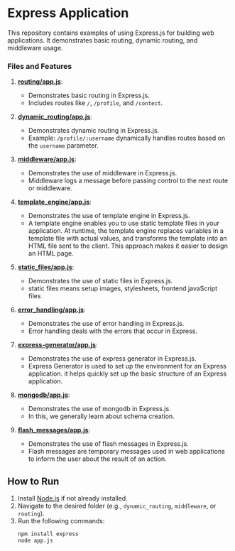 # Express Application

This repository contains examples of using Express.js for building web applications. It demonstrates basic routing, dynamic routing, and middleware usage.


### Files and Features

1. **[routing/app.js](01routing/app.js)**:
   - Demonstrates basic routing in Express.js.
   - Includes routes like `/`, `/profile`, and `/contect`.


2. **[dynamic_routing/app.js](02dynamic_routing/app.js)**:
   - Demonstrates dynamic routing in Express.js.
   - Example: `/profile/:username` dynamically handles routes based on the `username` parameter.

3. **[middleware/app.js](03middleware/app.js)**:
   - Demonstrates the use of middleware in Express.js.
   - Middleware logs a message before passing control to the next route or middleware.
  
4. **[template_engine/app.js](04template_engine/app.js)**:
   - Demonstrates the use of template engine in Express.js.
   - A template engine enables you to use static template files in your application. At runtime, the template engine
     replaces variables in a template file with actual values, and transforms the template into an HTML file sent to 
     the client. This approach makes it easier to design an HTML page.

5. **[static_files/app.js](05static_files/app.js)**:
   - Demonstrates the use of static files in Express.js.
   - static files means setup images, stylesheets, frontend javaScript files
  
6. **[error_handling/app.js](06error_handling/app.js)**:
   - Demonstrates the use of error handling in Express.js.
   - Error handling deals with the errors that occur in Express.

7. **[express-generator/app.js](07express-generator/app.js)**:
   - Demonstrates the use of express generator in Express.js.
   - Express Generator is used to set up the environment for an Express application. it  helps quickly set up the basic structure of an Express application.
  
8. **[mongodb/app.js](08mongodb/app.js)**:
   - Demonstrates the use of mongodb in Express.js.
   - In this, we generally learn about schema creation.


9. **[flash_messages/app.js](09flash_messages/app.js)**:
   - Demonstrates the use of flash messages in Express.js.
   - Flash messages are temporary messages used in web applications to inform the user about the result of an action.

## How to Run

1. Install [Node.js](https://nodejs.org/) if not already installed.
2. Navigate to the desired folder (e.g., `dynamic_routing`, `middleware`, or `routing`).
3. Run the following commands:
   ```bash
   npm install express
   node app.js
